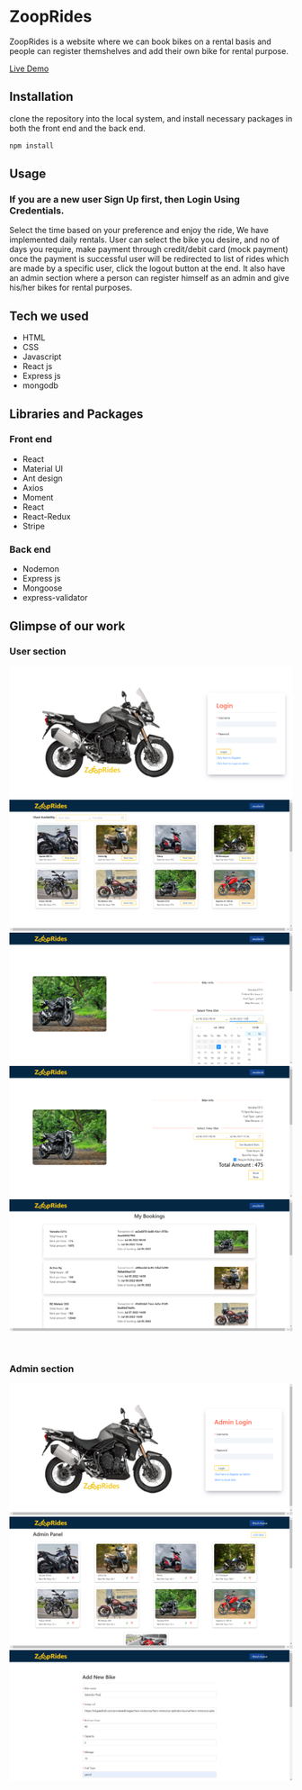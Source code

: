 # ZoopRides

ZoopRides is a website where we can book bikes on a rental basis and people can register themshelves and add their own bike for rental purpose.

[Live Demo](https://zooprides.netlify.app/)



## Installation

clone the repository into the local system, and install necessary packages in both the front end and the back end.
```bash
npm install
```



## Usage
### If you are a new user Sign Up first, then Login Using Credentials.
Select the time based on your preference and  enjoy the ride, We have implemented daily rentals. User can select the bike you desire, and no of days you require, make payment through credit/debit card (mock payment) once the payment is successful user will be redirected to list of rides which are made by a specific user, click the logout button at the end.
It also have an admin section where a person can register himself as an admin and give his/her bikes for rental purposes.

## Tech we used

* HTML
* CSS
* Javascript
* React js
* Express js
* mongodb


## Libraries and Packages

### Front end

* React
* Material UI
* Ant design
* Axios
* Moment
* React
* React-Redux
* Stripe

### Back end

* Nodemon
* Express js
* Mongoose
* express-validator


## Glimpse of our work

### User section
![login](https://github.com/Reeetesh/ZoopRides/blob/main/screenshots/Zooprideslogin.png?raw=true)
![home](https://github.com/Reeetesh/ZoopRides/blob/main/screenshots/Zooprideshome.png?raw=true)
![booking1](https://github.com/Reeetesh/ZoopRides/blob/main/screenshots/Zoopridebooking1.png?raw=true)
![booking2](https://github.com/Reeetesh/ZoopRides/blob/main/screenshots/Zoopridebooking2.png?raw=true)
![userbookings](https://github.com/Reeetesh/ZoopRides/blob/main/screenshots/Zooprideuserbooking.png?raw=true)

&nbsp;
&nbsp;
&nbsp;
&nbsp;


### Admin section
![adminlogin](https://github.com/Reeetesh/ZoopRides/blob/main/screenshots/Zooprideadminlogin.png?raw=true)
![adminhome](https://github.com/Reeetesh/ZoopRides/blob/main/screenshots/Zooprideadminpannel.png?raw=true)
![adminaddbike](https://github.com/Reeetesh/ZoopRides/blob/main/screenshots/Zooprideaddbike.png?raw=true)


